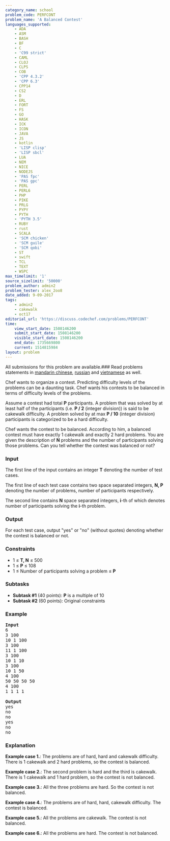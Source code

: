 ```yaml
---
category_name: school
problem_code: PERFCONT
problem_name: 'A Balanced Contest'
languages_supported:
    - ADA
    - ASM
    - BASH
    - BF
    - C
    - 'C99 strict'
    - CAML
    - CLOJ
    - CLPS
    - COB
    - 'CPP 4.3.2'
    - 'CPP 6.3'
    - CPP14
    - CS2
    - D
    - ERL
    - FORT
    - FS
    - GO
    - HASK
    - ICK
    - ICON
    - JAVA
    - JS
    - kotlin
    - 'LISP clisp'
    - 'LISP sbcl'
    - LUA
    - NEM
    - NICE
    - NODEJS
    - 'PAS fpc'
    - 'PAS gpc'
    - PERL
    - PERL6
    - PHP
    - PIKE
    - PRLG
    - PYPY
    - PYTH
    - 'PYTH 3.5'
    - RUBY
    - rust
    - SCALA
    - 'SCM chicken'
    - 'SCM guile'
    - 'SCM qobi'
    - ST
    - swift
    - TCL
    - TEXT
    - WSPC
max_timelimit: '1'
source_sizelimit: '50000'
problem_author: admin2
problem_tester: alex_2oo8
date_added: 9-09-2017
tags:
    - admin2
    - cakewalk
    - oct17
editorial_url: 'https://discuss.codechef.com/problems/PERFCONT'
time:
    view_start_date: 1508146200
    submit_start_date: 1508146200
    visible_start_date: 1508146200
    end_date: 1735669800
    current: 1514815984
layout: problem
---
```

All submissions for this problem are available.### Read problems statements in [mandarin chinese](http://www.codechef.com/download/translated/OCT17/mandarin/PERFCONT.pdf), [russian](http://www.codechef.com/download/translated/OCT17/russian/PERFCONT.pdf) and [vietnamese](http://www.codechef.com/download/translated/OCT17/vietnamese/PERFCONT.pdf) as well.

Chef wants to organize a contest. Predicting difficulty levels of the problems can be a daunting task. Chef wants his contests to be balanced in terms of difficulty levels of the problems.

Assume a contest had total **P** participants. A problem that was solved by at least half of the participants (i.e. **P / 2** (integer division)) is said to be cakewalk difficulty. A problem solved by at max **P / 10** (integer division) participants is categorized to be a hard difficulty.

Chef wants the contest to be balanced. According to him, a balanced contest must have exactly 1 cakewalk and exactly 2 hard problems. You are given the description of **N** problems and the number of participants solving those problems. Can you tell whether the contest was balanced or not?

### Input

The first line of the input contains an integer **T** denoting the number of test cases.

The first line of each test case contains two space separated integers, **N, P** denoting the number of problems, number of participants respectively.

The second line contains **N** space separated integers, **i**-th of which denotes number of participants solving the **i**-th problem.

### Output

For each test case, output "yes" or "no" (without quotes) denoting whether the contest is balanced or not.

### Constraints

- 1 ≤ **T, N** ≤ 500
- 1 ≤ **P** ≤ 108
- 1 ≤ Number of participants solving a problem ≤ **P**

### Subtasks

- **Subtask #1** (40 points): **P** is a multiple of 10
- **Subtask #2** (60 points): Original constraints

### Example

<pre>
<b>Input</b>
6
3 100
10 1 100
3 100
11 1 100
3 100
10 1 10
3 100
10 1 50
4 100
50 50 50 50
4 100
1 1 1 1

<b>Output</b>
yes
no
no
yes
no
no
</pre>
### Explanation

**Example case 1.**: The problems are of hard, hard and cakewalk difficulty. There is 1 cakewalk and 2 hard problems, so the contest is balanced.

**Example case 2.**: The second problem is hard and the third is cakewalk. There is 1 cakewalk and 1 hard problem, so the contest is not balanced.

**Example case 3.**: All the three problems are hard. So the contest is not balanced.

**Example case 4.**: The problems are of hard, hard, cakewalk difficulty. The contest is balanced.

**Example case 5.**: All the problems are cakewalk. The contest is not balanced.

**Example case 6.**: All the problems are hard. The contest is not balanced.
